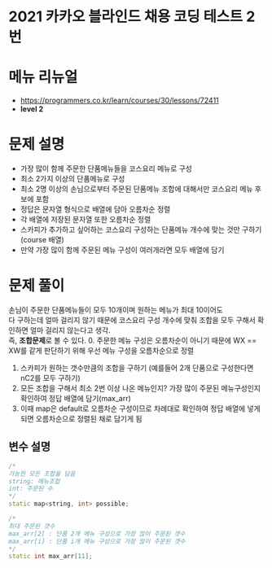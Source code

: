 # 2021 카카오 블라인드 채용 코딩 테스트 2번
# 메뉴 리뉴얼
- https://programmers.co.kr/learn/courses/30/lessons/72411
- **level 2**

# 문제 설명
- 가장 많이 함께 주문한 단품메뉴들을 코스요리 메뉴로 구성
- 최소 2가지 이상의 단품메뉴로 구성
- 최소 2명 이상의 손님으로부터 주문된 단품메뉴 조합에 대해서만 코스요리 메뉴 후보에 포함
- 정답은 문자열 형식으로 배열에 담아 오름차순 정렬
- 각 배열에 저장된 문자열 또한 오름차순 정렬
- 스카피가 추가하고 싶어하는 코스요리 구성하는 단품메뉴 개수에 맞는 것만 구하기(course 배열)
- 만약 가장 많이 함께 주문된 메뉴 구성이 여러개라면 모두 배열에 담기

# 문제 풀이
손님이 주문한 단품메뉴들이 모두 10개이며 원하는 메뉴가 최대 10이어도   
다 구하는데 얼마 걸리지 않기 때문에 코스요리 구성 개수에 맞춰 조합을 모두 구해서 확인하면 얼마 걸리지 않는다고 생각.   
즉, **조합문제**로 볼 수 있다.
0. 주문한 메뉴 구성은 오름차순이 아니기 때문에 WX == XW를 같게 판단하기 위해 우선 메뉴 구성을 오름차순으로 정렬
1. 스카피가 원하는 갯수만큼의 조합을 구하기 (예를들어 2개 단품으로 구성한다면 nC2를 모두 구하기)
2. 모든 조합을 구해서 최소 2번 이상 나온 메뉴인지? 가장 많이 주문된 메뉴구성인지 확인하여 정답 배열에 담기(max_arr)
3. 이때 map은 default로 오름차순 구성이므로 차례대로 확인하여 정답 배열에 넣게되면 오름차순으로 정렬된 채로 담기게 됨

## 변수 설명
``` c++
/*
가능한 모든 조합을 담음
string: 메뉴조합
int: 주문된 수
*/
static map<string, int> possible;

/*
최대 주문된 갯수
max_arr[2] : 단품 2개 메뉴 구성으로 가장 많이 주문된 갯수
max_arr[i] : 단품 i개 메뉴 구성으로 가장 많이 주문된 갯수
*/
static int max_arr[11];
```